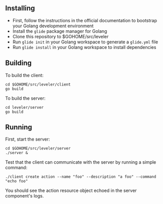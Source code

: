 ## Installing

- First, follow the instructions in the official documentation to bootstrap your Golang development environment
- Install the `glide` package manager for Golang
- Clone this repository to $GOHOME/src/leveler
- Run `glide init` in your Golang workspace to generate a `glide.yml` file
- Run `glide install` in your Golang workspace to install dependencies

## Building

To build the client:

```
cd $GOHOME/src/leveler/client
go build
```

To build the server:

```
cd leveler/server
go build
```

## Running

First, start the server:

```
cd $GOHOME/src/leveler/server
./server &
```

Test that the client can communicate with the server by running a simple command:

```
./client create action --name "foo" --description "a foo" --command "echo foo"
```

You should see the action resource object echoed in the server component's logs.